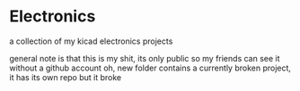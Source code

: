 # Electronics
a collection of my kicad electronics projects

general note is that this is my shit, its only public so my friends can see it without a github account
oh, new folder contains a currently broken project, it has its own repo but it broke
